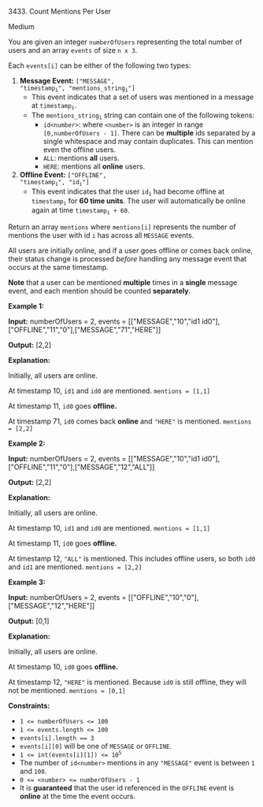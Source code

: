 3433\. Count Mentions Per User

Medium

You are given an integer `numberOfUsers` representing the total number of users and an array `events` of size `n x 3`.

Each `events[i]` can be either of the following two types:

1.  **Message Event:** <code>["MESSAGE", "timestamp<sub>i</sub>", "mentions_string<sub>i</sub>"]</code>
    *   This event indicates that a set of users was mentioned in a message at <code>timestamp<sub>i</sub></code>.
    *   The <code>mentions_string<sub>i</sub></code> string can contain one of the following tokens:
        *   `id<number>`: where `<number>` is an integer in range `[0,numberOfUsers - 1]`. There can be **multiple** ids separated by a single whitespace and may contain duplicates. This can mention even the offline users.
        *   `ALL`: mentions **all** users.
        *   `HERE`: mentions all **online** users.
2.  **Offline Event:** <code>["OFFLINE", "timestamp<sub>i</sub>", "id<sub>i</sub>"]</code>
    *   This event indicates that the user <code>id<sub>i</sub></code> had become offline at <code>timestamp<sub>i</sub></code> for **60 time units**. The user will automatically be online again at time <code>timestamp<sub>i</sub> + 60</code>.

Return an array `mentions` where `mentions[i]` represents the number of mentions the user with id `i` has across all `MESSAGE` events.

All users are initially online, and if a user goes offline or comes back online, their status change is processed _before_ handling any message event that occurs at the same timestamp.

**Note** that a user can be mentioned **multiple** times in a **single** message event, and each mention should be counted **separately**.

**Example 1:**

**Input:** numberOfUsers = 2, events = [["MESSAGE","10","id1 id0"],["OFFLINE","11","0"],["MESSAGE","71","HERE"]]

**Output:** [2,2]

**Explanation:**

Initially, all users are online.

At timestamp 10, `id1` and `id0` are mentioned. `mentions = [1,1]`

At timestamp 11, `id0` goes **offline.**

At timestamp 71, `id0` comes back **online** and `"HERE"` is mentioned. `mentions = [2,2]`

**Example 2:**

**Input:** numberOfUsers = 2, events = [["MESSAGE","10","id1 id0"],["OFFLINE","11","0"],["MESSAGE","12","ALL"]]

**Output:** [2,2]

**Explanation:**

Initially, all users are online.

At timestamp 10, `id1` and `id0` are mentioned. `mentions = [1,1]`

At timestamp 11, `id0` goes **offline.**

At timestamp 12, `"ALL"` is mentioned. This includes offline users, so both `id0` and `id1` are mentioned. `mentions = [2,2]`

**Example 3:**

**Input:** numberOfUsers = 2, events = [["OFFLINE","10","0"],["MESSAGE","12","HERE"]]

**Output:** [0,1]

**Explanation:**

Initially, all users are online.

At timestamp 10, `id0` goes **offline.**

At timestamp 12, `"HERE"` is mentioned. Because `id0` is still offline, they will not be mentioned. `mentions = [0,1]`

**Constraints:**

*   `1 <= numberOfUsers <= 100`
*   `1 <= events.length <= 100`
*   `events[i].length == 3`
*   `events[i][0]` will be one of `MESSAGE` or `OFFLINE`.
*   <code>1 <= int(events[i][1]) <= 10<sup>5</sup></code>
*   The number of `id<number>` mentions in any `"MESSAGE"` event is between `1` and `100`.
*   `0 <= <number> <= numberOfUsers - 1`
*   It is **guaranteed** that the user id referenced in the `OFFLINE` event is **online** at the time the event occurs.